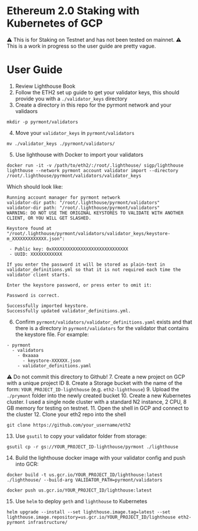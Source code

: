 # Ethereum 2.0 Staking with Kubernetes of GCP

:warning: This is for Staking on Testnet and has not been tested on mainnet.
:warning: This is a work in progress so the user guide are pretty vague.

# User Guide

1. Review Lighthouse Book
2. Follow the ETH2 set up guide to get your validator keys, this should provide you with a `./validator_keys` directory
3. Create a directory in this repo for the pyrmont network and your validaors
```
mkdir -p pyrmont/validators
```
4. Move your `validator_keys` in `pyrmont/validators`
```
mv ./validator_keys ./pyrmont/validators/
```
5. Use lighthouse with Docker to import your validators
```
docker run -it -v /path/to/eth2/:/root/.lighthouse/ sigp/lighthouse lighthouse --network pyrmont account validator import --directory /root/.lighthouse/pyrmont/validators/validator_keys
```
Which should look like:
```
Running account manager for pyrmont network
validator-dir path: "/root/.lighthouse/pyrmont/validators"
validator-dir path: "/root/.lighthouse/pyrmont/validators"
WARNING: DO NOT USE THE ORIGINAL KEYSTORES TO VALIDATE WITH ANOTHER CLIENT, OR YOU WILL GET SLASHED.

Keystore found at "/root/.lighthouse/pyrmont/validators/validator_keys/keystore-m_XXXXXXXXXXXXX.json":

 - Public key: 0xXXXXXXXXXXXXXXXXXXXXXXXXXXXXX
 - UUID: XXXXXXXXXXXX

If you enter the password it will be stored as plain-text in validator_definitions.yml so that it is not required each time the validator client starts.

Enter the keystore password, or press enter to omit it:

Password is correct.

Successfully imported keystore.
Successfully updated validator_definitions.yml.
```
6. Confirm `pyrmont/validators/validator_definitions.yaml` exists and that there is a directory in `pyrmont/validators` for the validator that contains the keystore file. For example:
```
- pyrmont
  - validators
    - 0xaaaa
      - keystore-XXXXXX.json
    - validator_definitions.yaml
```
:warning: Do not commit this directory to Github!
7. Create a new project on GCP with a unique project ID
8. Create a Storage bucket with the name of the form: `YOUR_PROJECT_ID-lighthouse` (e.g. `eth2-lighthouse`)
9. Upload the `./prymont` folder into the newly created bucket
10. Create a new Kubernetes cluster. I used a single node cluster with a standard N2 instance, 2 CPU, 8 GB memory for testing on testnet. 
11. Open the shell in GCP and connect to the cluster
12. Clone your eth2 repo into the shell
```
git clone https://github.com/your_username/eth2
```
13. Use `gsutil` to copy your validator folder from storage:
```
gsutil cp -r gs://YOUR_PROJECT_ID-lighthouse/pyrmont ./lighthouse
```
14. Build the lighthouse docker image with your validator config and push into GCR:
```
docker build -t us.gcr.io/YOUR_PROJECT_ID/lighthouse:latest ./lighthouse/ --build-arg VALIDATOR_PATH=pyrmont/validators

docker push us.gcr.io/YOUR_PROJECT_ID/lighthouse:latest
```
15. Use `helm` to deploy `geth` and `lighthouse` to Kubernetes
```
helm upgrade --install --set lighthouse.image.tag=latest --set lighthouse.image.repository=us.gcr.io/YOUR_PROJECT_ID/lighthouse eth2-pyrmont infrastructure/
```
